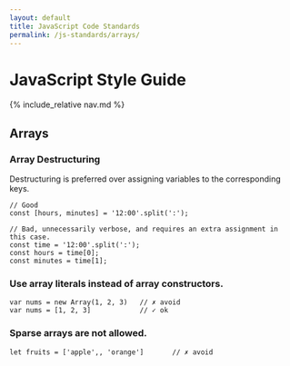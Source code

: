 ```yaml
---
layout: default
title: JavaScript Code Standards
permalink: /js-standards/arrays/
---
```


# JavaScript Style Guide

{% include_relative nav.md %}

## Arrays

### Array Destructuring

Destructuring is preferred over assigning variables to the corresponding keys.

```
// Good
const [hours, minutes] = '12:00'.split(':');

// Bad, unnecessarily verbose, and requires an extra assignment in this case.
const time = '12:00'.split(':');
const hours = time[0];
const minutes = time[1];
```

### Use array literals instead of array constructors.

```
var nums = new Array(1, 2, 3)   // ✗ avoid 
var nums = [1, 2, 3]            // ✓ ok 
```

### Sparse arrays are not allowed.

```
let fruits = ['apple',, 'orange']       // ✗ avoid 
```